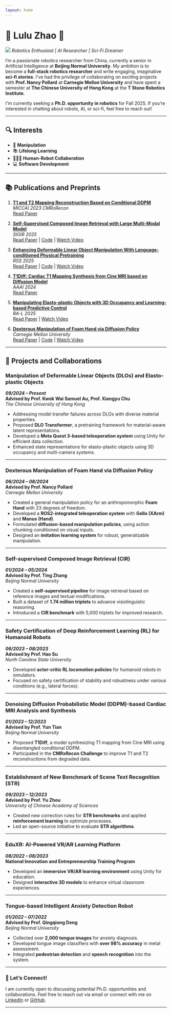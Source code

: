 ```yaml
---
layout: home
---
```


# 🌟 **Lulu Zhao** 🌟
![](https://lulubots.github.io/files/Lulu.JPG)
*Robotics Enthusiast | AI Researcher | Sci-Fi Dreamer*

I’m a passionate robotics researcher from China, currently a senior in Artificial Intelligence at **Beijing Normal University**. My ambition is to become a **full-stack robotics researcher** and write engaging, imaginative **sci-fi stories**. I've had the privilege of collaborating on exciting projects with **Prof. Nancy Pollard** at **Carnegie Mellon University** and have spent a semester at **The Chinese University of Hong Kong** at the **T Stone Robotics Institute**.

I'm currently seeking a **Ph.D. opportunity in robotics** for Fall 2025. If you’re interested in chatting about robots, AI, or sci-fi, feel free to reach out!

---

## 🔍 **Interests**  
- 🤖 **Manipulation**  
- 📚 **Lifelong Learning**  
- 👨‍🤝‍👩 **Human-Robot Collaboration**  
- 💻 **Software Development**

---

## 📚 **Publications and Preprints**

1. **[T1 and T2 Mapping Reconstruction Based on Conditional DDPM](https://link.springer.com/chapter/10.1007/978-3-031-52448-6_29)**  
   *MICCAI 2023 CMRxRecon*  
   [Read Paper](https://link.springer.com/chapter/10.1007/978-3-031-52448-6_29)

2. **[Self-Supervised Composed Image Retrieval with Large Multi-Modal Model](https://lulubots.github.io/files/CIR.pdf)**  
   *SIGIR 2025*  
   [Read Paper](https://lulubots.github.io/files/CIR.pdf) | [Code](https://github.com/LuluBots/CIR) | [Watch Video](https://drive.google.com/drive/folders/1R3CtRw7QjFZSGZi_NJ32HnB64LZ2S8Tl?usp=drive_link)

3. **[Enhancing Deformable Linear Object Manipulation With Language-conditioned Physical Pretraining](https://lulubots.github.io/files/DLO_no.pdf)**  
   *RSS 2025*  
   [Read Paper](https://lulubots.github.io/files/DLO_no.pdf) | [Code](https://github.com/YunxiTang/DLO-Transformer) | [Watch Video](https://drive.google.com/drive/folders/1K3LbCSwuhtlBZqWbwl0Btg7ehxWLDSGJ?usp=drive_link)

4. **[T1Diff: Cardiac T1 Mapping Synthesis from Cine MRI based on Diffusion Model](https://lulubots.github.io/files/T1Diff.pdf)**  
   *AAAI 2024*  
   [Read Paper](https://lulubots.github.io/files/T1Diff.pdf)

5. **[Manipulating Elasto-plastic Objects with 3D Occupancy and Learning-based Predictive Control](https://lulubots.github.io/files/Dough_no.pdf)**  
   *RA-L 2025*  
   [Read Paper](https://lulubots.github.io/files/Dough_no.pdf) | [Watch Video](https://drive.google.com/drive/folders/1LqlDTESkV0XhOsPiShaphkdWGxOWj6EH?usp=drive_link)

6. **[Dexterous Manipulation of Foam Hand via Diffusion Policy](https://drive.google.com/file/d/1hYUVsxyhiXEtXabWOoytsa8HlRqqGbKX/view?usp=drive_link)**  
   *Carnegie Mellon University*  
   [Read Paper](https://drive.google.com/file/d/1hYUVsxyhiXEtXabWOoytsa8HlRqqGbKX/view?usp=drive_link) | [Code](https://github.com/CMU-Foam-Hands-Lab/diff_foam) | [Watch Video](https://drive.google.com/drive/folders/1KEXPBYPwv0lbEvvZ6YWYVUTffquYh2OQ?usp=drive_link)

---

## 🚀 **Projects and Collaborations**

### **Manipulation of Deformable Linear Objects (DLOs) and Elasto-plastic Objects**  
_**09/2024 – Present**_  
**Advised by Prof. Kwok Wai Samuel Au, Prof. Xiangyu Chu**  
*The Chinese University of Hong Kong*

- Addressing model transfer failures across DLOs with diverse material properties.
- Proposed **DLO Transformer**, a pretraining framework for material-aware latent representations.
- Developed a **Meta Quest 3-based teleoperation system** using Unity for efficient data collection.
- Enhanced state representations for elasto-plastic objects using 3D occupancy and multi-camera systems.

---

### **Dexterous Manipulation of Foam Hand via Diffusion Policy**  
_**06/2024 – 08/2024**_  
**Advised by Prof. Nancy Pollard**  
*Carnegie Mellon University*

- Created a general manipulation policy for an anthropomorphic **Foam Hand** with 23 degrees of freedom.
- Developed a **ROS2-integrated teleoperation system** with **Gello (XArm)** and **Manus (Hand)**.
- Formulated **diffusion-based manipulation policies**, using action chunking conditioned on visual inputs.
- Designed an **imitation learning system** for robust, generalizable manipulation.

---

### **Self-supervised Composed Image Retrieval (CIR)**  
_**01/2024 – 05/2024**_  
**Advised by Prof. Ting Zhang**  
*Beijing Normal University*

- Created a **self-supervised pipeline** for image retrieval based on reference images and textual modifications.
- Built a dataset of **1.74 million triplets** to advance visiolinguistic reasoning.
- Introduced a **CIR benchmark** with 5,000 triplets for improved research.

---

### **Safety Certification of Deep Reinforcement Learning (RL) for Humanoid Robots**  
_**06/2023 – 08/2023**_  
**Advised by Prof. Hao Su**  
*North Carolina State University*

- Developed **actor-critic RL locomotion policies** for humanoid robots in simulators.
- Focused on safety certification of stability and robustness under various conditions (e.g., lateral forces).

---

### **Denoising Diffusion Probabilistic Model (DDPM)-based Cardiac MRI Analysis and Synthesis**  
_**01/2023 – 12/2023**_  
**Advised by Prof. Yun Tian**  
*Beijing Normal University*

- Proposed **T1Diff**, a model synthesizing T1 mapping from Cine MRI using disentangled conditional DDPM.
- Participated in the **CMRxRecon Challenge** to improve T1 and T2 reconstructions from degraded data.

---

### **Establishment of New Benchmark of Scene Text Recognition (STR)**  
_**09/2023 – 12/2023**_  
**Advised by Prof. Yu Zhou**  
*University of Chinese Academy of Sciences*

- Created new correction rules for **STR benchmarks** and applied **reinforcement learning** to optimize processes.
- Led an open-source initiative to evaluate **STR algorithms**.

---

### **EduXR: AI-Powered VR/AR Learning Platform**  
_**08/2022 – 08/2023**_  
**National Innovation and Entrepreneurship Training Program**

- Developed an **immersive VR/AR learning environment** using Unity for education.
- Designed **interactive 3D models** to enhance virtual classroom experiences.

---

### **Tongue-based Intelligent Anxiety Detection Robot**  
_**01/2022 – 07/2022**_  
**Advised by Prof. Qingqiong Deng**  
*Beijing Normal University*

- Collected over **2,000 tongue images** for anxiety diagnosis.
- Developed tongue image classifiers with **over 98% accuracy** in metal assessment.
- Integrated **pedestrian detection** and **speech recognition** into the system.

---

### 🎯 **Let’s Connect!**

I am currently open to discussing potential Ph.D. opportunities and collaborations. Feel free to reach out via email or connect with me on [LinkedIn](www.linkedin.com/in/lulubotszhao) or [GitHub](https://github.com/LuluBots).

---
